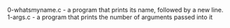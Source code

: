0-whatsmyname.c - a program that prints its name, followed by a new line.
1-args.c - a program that prints the number of arguments passed into it
